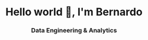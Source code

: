 <h1 align="center">Hello world 👋, I'm Bernardo</h1>
<h3 align="center">Data Engineering & Analytics</h3>

<p align="center">
</p>
